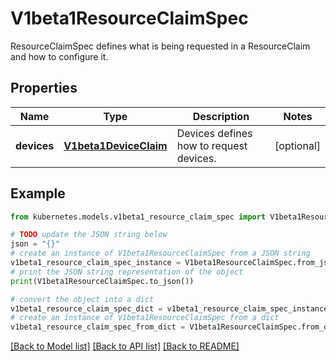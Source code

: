 # V1beta1ResourceClaimSpec

ResourceClaimSpec defines what is being requested in a ResourceClaim and how to configure it.

## Properties

Name | Type | Description | Notes
------------ | ------------- | ------------- | -------------
**devices** | [**V1beta1DeviceClaim**](V1beta1DeviceClaim.md) | Devices defines how to request devices. | [optional] 

## Example

```python
from kubernetes.models.v1beta1_resource_claim_spec import V1beta1ResourceClaimSpec

# TODO update the JSON string below
json = "{}"
# create an instance of V1beta1ResourceClaimSpec from a JSON string
v1beta1_resource_claim_spec_instance = V1beta1ResourceClaimSpec.from_json(json)
# print the JSON string representation of the object
print(V1beta1ResourceClaimSpec.to_json())

# convert the object into a dict
v1beta1_resource_claim_spec_dict = v1beta1_resource_claim_spec_instance.to_dict()
# create an instance of V1beta1ResourceClaimSpec from a dict
v1beta1_resource_claim_spec_from_dict = V1beta1ResourceClaimSpec.from_dict(v1beta1_resource_claim_spec_dict)
```
[[Back to Model list]](../README.md#documentation-for-models) [[Back to API list]](../README.md#documentation-for-api-endpoints) [[Back to README]](../README.md)


